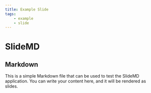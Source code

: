 ```yaml
---
title: Example Slide
tags:
    - example
    - slide
---
```


# SlideMD

## Markdown <!-- .hover:bg-red-500 class="text-blue-500" alt="test" -->

This is a simple Markdown file that can be used to test the SlideMD application. You can write your content here, and it will be rendered as slides.
